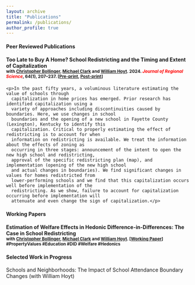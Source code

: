 ```yaml
---
layout: archive
title: "Publications"
permalink: /publications/
author_profile: true
---
```


<h4>Peer Reviewed Publications</h4>
  </div>
  <div class="panel-body">
    <h4>Too Late to Buy A Home? School Redistricting and the Timing and Extent of Capitalization
      <br><small>with <a href="http://christopherbollinger.com/">Christopher Bollinger</a>, <a
          href="http://gatton.uky.edu/faculty-research/faculty/clark-michael">Michael Clark</a> and <a
          href="http://gattonweb.uky.edu/Faculty/hoytw/">William Hoyt</a>. 2024. <i>
          <font color="red">Journal of Regional Science</font></i>, 64(1), 207–237. [<a href="paper/manuscript_schoolboundaries.pdf" target="_new">Pre-print</a>, <a
          href="https://doi.org/10.1111/jors.12672" target="_new">Post-print</a>]</small>
    </h4>

    <p>In the past fifty years, a voluminous literature estimating the value of schools through
      capitalization in home prices has emerged. Prior research has identified capitalization using a
      variety of approaches including discontinuities caused by boundaries. Here, we use changes in school
      boundaries and the opening of a new school in Fayette County (Lexington), Kentucky to identify this
      capitalization. Critical to properly estimating the effect of redistricting is to account for when
      information on redistricting is available. We treat the information about the effects of zoning as
      occurring in three stages: announcement of the intent to open the new high school and redistricting,
      approval of the specific redistricting plan (map), and implementation (opening of the new high school
      and actual changes in boundaries). We find significant changes in values for homes redistricted from
      lower-performing schools and we find that this capitalization occurs well before implementation of the
      redistricting. As we show, failure to account for capitalization occurring before implementation will
      attenuate and even change the sign of capitalization.</p>
  </div>
</div>

<div class="panel panel-default">
  <div class="panel-heading">
    <h4>Working Papers</h4>
  </div>
  <div class="panel-body">
    <h4>Estimation of Welfare Effects in Hedonic Difference-in-Differences: The Case in School Redistricting
      <br><small>with <a href="http://christopherbollinger.com/">Christopher Bollinger</a>, <a
          href="http://gatton.uky.edu/faculty-research/faculty/clark-michael">Michael Clark</a> and <a
          href="http://gattonweb.uky.edu/Faculty/hoytw/">William Hoyt</a>. [<a href="paper/school_welfare.pdf"
          target="_new">Working Paper</a>] #PropertyValues #Education #DID #Welfare #Hedonics</small>
    </h4>
  </div>
</div>

<div class="panel panel-default">
  <div class="panel-heading">
    <h4>Selected Work in Progress</h4>
  </div>
  <div class="panel-body">
    <p>Schools and Neighborhoods: The Impact of School Attendance Boundary Changes (with William Hoyt)</p>
  </div>
</div>
